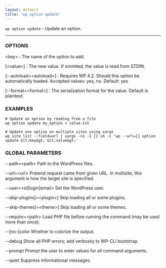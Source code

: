 ```yaml
---
layout: default
title: 'wp option update'
---
```


`wp option update` - Update an option.

<hr />

### OPTIONS

&lt;key&gt;
: The name of the option to add.

[&lt;value&gt;]
: The new value. If ommited, the value is read from STDIN.

[\--autoload=&lt;autoload&gt;]
: Requires WP 4.2. Should this option be automatically loaded. Accepted values: yes, no. Default: yes

[\--format=&lt;format&gt;]
: The serialization format for the value. Default is plaintext.

### EXAMPLES

    # Update an option by reading from a file
    wp option update my_option < value.txt

    # Update one option on multiple sites using xargs
    wp site list --field=url | xargs -n1 -I {} sh -c 'wp --url={} option update &lt;key&gt; &lt;value&gt;'

### GLOBAL PARAMETERS

  \--path=&lt;path&gt;
      Path to the WordPress files.

  \--url=&lt;url&gt;
      Pretend request came from given URL. In multisite, this argument is how the target site is specified.

  \--user=&lt;id|login|email&gt;
      Set the WordPress user.

  \--skip-plugins[=&lt;plugin&gt;]
      Skip loading all or some plugins.

  \--skip-themes[=&lt;theme&gt;]
      Skip loading all or some themes.

  \--require=&lt;path&gt;
      Load PHP file before running the command (may be used more than once).

  \--[no-]color
      Whether to colorize the output.

  \--debug
      Show all PHP errors; add verbosity to WP-CLI bootstrap.

  \--prompt
      Prompt the user to enter values for all command arguments.

  \--quiet
      Suppress informational messages.




